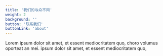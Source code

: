 ```yaml
---
title: '我们的与众不同'
weight: 2
background: ''
button: '联系我们'
buttonLink: 'about'
---
```


Lorem ipsum dolor sit amet, et essent mediocritatem quo, choro volumus oporteat an mei. ipsum dolor sit amet, et essent mediocritatem quo,
